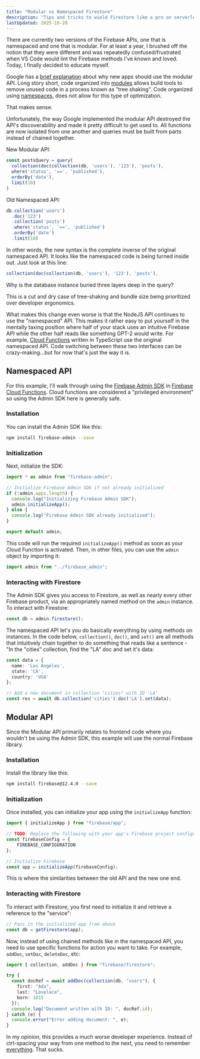 ```yaml
---
title: "Modular vs Namespaced Firestore"
description: "Tips and tricks to wield Firestore like a pro on serverless cloud functions"
lastUpdated: 2025-10-20
---
```


There are currently two versions of the Firebase APIs, one that is namespaced and one that is modular. For at least a year, I brushed off the notion that they were different and was repeatedly confused/frustrated when VS Code would lint the Firebase methods I've known and loved. Today, I finally decided to educate myself.

Google has a [brief explanation](https://firebase.google.com/docs/web/learn-more#modular-version) about why new apps should use the modular API. Long story short, code organized into [modules](https://www.typescriptlang.org/docs/handbook/modules/introduction.html) allows build tools to remove unused code in a process known as "tree shaking". Code organized using [namespaces](https://www.typescriptlang.org/docs/handbook/namespaces.html), does not allow for this type of optimization. 

That makes sense.

Unfortunately, the way Google implemented the modular API destroyed the API's discoverability and made it pretty difficult to get used to. All functions are now isolated from one another and queries must be built from parts instead of chained together.

New Modular API:
```ts
const postsQuery = query(
  collection(doc(collection(db, 'users'), '123'), 'posts'),
  where('status', '==', 'published'),
  orderBy('date'),
  limit(10)
)
```

Old Namespaced API:

```ts
db.collection('users')
  .doc('123')
  .collection('posts')
  .where('status', '==', 'published')
  .orderBy('date')
  .limit(10)
```

In other words, the new syntax is the complete inverse of the original namespaced API. It looks like the namespaced code is being turned inside out. Just look at this line:

```ts
collection(doc(collection(db, 'users'), '123'), 'posts'),
```

Why is the database instance buried three layers deep in the query?

This is a cut and dry case of tree-shaking and bundle size being prioritized over developer ergonomics.

What makes this change even worse is that the NodeJS API continues to use the "namespaced" API. This makes it rather easy to put yourself in the mentally taxing position where half of your stack uses an intuitive Firebase API while the other half reads like something GPT-2 would write. For example, [Cloud Functions](https://firebase.google.com/docs/functions/) written in TypeScript use the original namespaced API. Code switching between these two interfaces can be crazy-making...but for now that's just the way it is.

## Namespaced API

For this example, I'll walk through using the [Firebase Admin SDK](https://firebase.google.com/docs/admin/setup) in  [Firebase Cloud Functions](https://firebase.google.com/docs/functions/). Cloud functions are considered a "privileged environment" so using the Admin SDK here is generally safe.

### Installation

You can install the Admin SDK like this:

```bash
npm install firebase-admin --save
```

### Initialization
Next, initialize the SDK:

```ts
import * as admin from "firebase-admin";

// Initialize Firebase Admin SDK if not already initialized
if (!admin.apps.length) {
  console.log("Initializing Firebase Admin SDK");
  admin.initializeApp();
} else {
  console.log("Firebase Admin SDK already initialized");
}

export default admin;
```

This code will run the required `initializeApp()` method as soon as your Cloud Function is activated. Then, in other files, you can use the `admin` object by importing it:

```ts
import admin from "../firebase_admin";
```

### Interacting with Firestore

The Admin SDK gives you access to Firestore, as well as nearly every other Firebase product, via an appropriately named method on the `admin` instance. To interact with Firestore:

```ts
const db = admin.firestore();
```

The namespaced API let's you do basically everything by using methods on instances. In the code below, `collection()`, `doc()`, and `set()` are all methods that intuitively chain together to do something that reads like a sentence - "In the "cities" collection, find the "LA" doc and set it's data:

```ts
const data = {
  name: 'Los Angeles',
  state: 'CA',
  country: 'USA'
};

// Add a new document in collection "cities" with ID 'LA'
const res = await db.collection('cities').doc('LA').set(data);
```

## Modular API

Since the Modular API primarily relates to frontend code where you wouldn't be using the Admin SDK, this example will use the normal Firebase library.

### Installation
Install the library like this:

```bash
npm install firebase@12.4.0 --save
```

### Initialization

Once installed, you can initialize your app using the `initializeApp` function:

```ts
import { initializeApp } from "firebase/app";

// TODO: Replace the following with your app's Firebase project configuration
const firebaseConfig = {
    FIREBASE_CONFIGURATION
};

// Initialize Firebase
const app = initializeApp(firebaseConfig);
```

This is where the similarities between the old API and the new one end.

### Interacting with Firestore

To interact with Firestore, you first need to initialize it and retrieve a reference to the "service":

```ts
// Pass in the initialized app from above
const db = getFirestore(app);
```

Now, instead of using chained methods like in the namespaced API, you need to use specific functions for action you want to take. For example, `addDoc`, `setDoc`, `deleteDoc`, etc:

```ts
import { collection, addDoc } from "firebase/firestore"; 

try {
  const docRef = await addDoc(collection(db, "users"), {
    first: "Ada",
    last: "Lovelace",
    born: 1815
  });
  console.log("Document written with ID: ", docRef.id);
} catch (e) {
  console.error("Error adding document: ", e);
}
```

In my opinion, this provides a much worse developer experience. Instead of ctrl-spacing your way from one method to the next, you need to remember [everything](https://firebase.google.com/docs/reference/js/firestore_.md#@firebase/firestore). That sucks.
